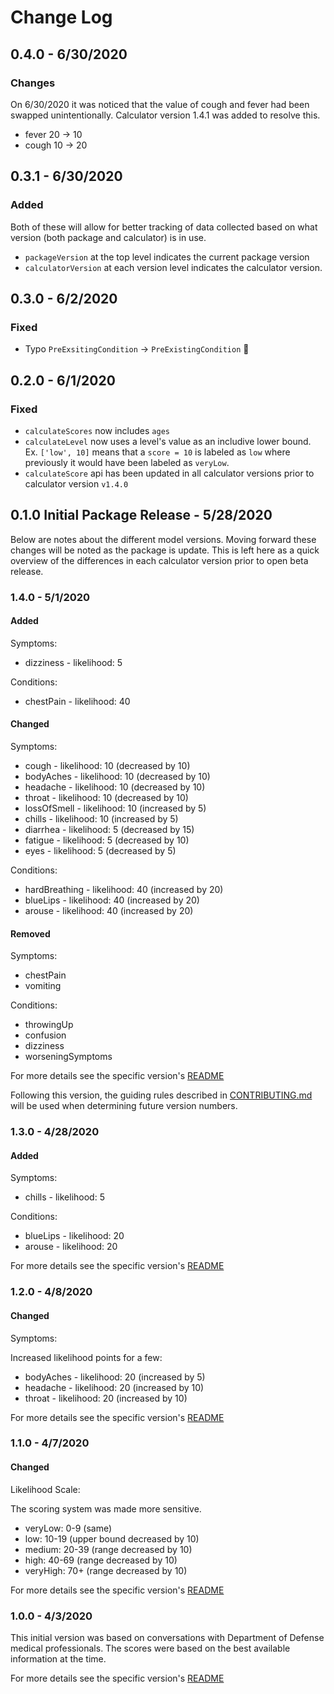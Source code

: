 # Change Log

<!--
Please use the following format for version changes
## [VERSION] - DATE

### Added

### Changed

### Removed

### Fixed

For more details see the specific version's [README](https://github.com/deptofdefense/covid19-calculator/blob/master/src/{{VERSION}}/README.md)

-->

## 0.4.0 - 6/30/2020

### Changes

On 6/30/2020 it was noticed that the value of cough and fever had been swapped unintentionally. Calculator version 1.4.1 was added to resolve this.

- fever 20 -> 10
- cough 10 -> 20

## 0.3.1 - 6/30/2020

### Added

Both of these will allow for better tracking of data collected based on what version (both package and calculator) is in use.

- `packageVersion` at the top level indicates the current package version
- `calculatorVersion` at each version level indicates the calculator version.

## 0.3.0 - 6/2/2020

### Fixed

- Typo `PreExsitingCondition` -> `PreExistingCondition` 🤦

## 0.2.0 - 6/1/2020

### Fixed

- `calculateScores` now includes `ages`
- `calculateLevel` now uses a level's value as an includive lower bound. Ex. `['low', 10]` means that a `score = 10` is labeled as `low` where previously it would have been labeled as `veryLow`.
- `calculateScore` api has been updated in all calculator versions prior to calculator version `v1.4.0`

## 0.1.0 Initial Package Release - 5/28/2020

Below are notes about the different model versions. Moving forward these changes will be noted as the package is update. This is left here as a quick overview of the differences in each calculator version prior to open beta release.

### 1.4.0 - 5/1/2020

#### Added

Symptoms:

- dizziness - likelihood: 5

Conditions:

- chestPain - likelihood: 40

#### Changed

Symptoms:

- cough - likelihood: 10 (decreased by 10)
- bodyAches - likelihood: 10 (decreased by 10)
- headache - likelihood: 10 (decreased by 10)
- throat - likelihood: 10 (decreased by 10)
- lossOfSmell - likelihood: 10 (increased by 5)
- chills - likelihood: 10 (increased by 5)
- diarrhea - likelihood: 5 (decreased by 15)
- fatigue - likelihood: 5 (decreased by 10)
- eyes - likelihood: 5 (decreased by 5)

Conditions:

- hardBreathing - likelihood: 40 (increased by 20)
- blueLips - likelihood: 40 (increased by 20)
- arouse - likelihood: 40 (increased by 20)

#### Removed

Symptoms:

- chestPain
- vomiting

Conditions:

- throwingUp
- confusion
- dizziness
- worseningSymptoms

For more details see the specific version's [README](https://github.com/deptofdefense/covid19-calculator/blob/master/src/v1.4.0/README.md)

Following this version, the guiding rules described in [CONTRIBUTING.md](https://github.com/deptofdefense/covid19-calculator/blob/master/CONTRIBUTING.md) will be used when determining future version numbers.

### 1.3.0 - 4/28/2020

#### Added

Symptoms:

- chills - likelihood: 5

Conditions:

- blueLips - likelihood: 20
- arouse - likelihood: 20

For more details see the specific version's [README](https://github.com/deptofdefense/covid19-calculator/blob/master/src/v1.3.0/README.md)

### 1.2.0 - 4/8/2020

#### Changed

Symptoms:

Increased likelihood points for a few:

- bodyAches - likelihood: 20 (increased by 5)
- headache - likelihood: 20 (increased by 10)
- throat - likelihood: 20 (increased by 10)

For more details see the specific version's [README](https://github.com/deptofdefense/covid19-calculator/blob/master/src/v1.2.0/README.md)

### 1.1.0 - 4/7/2020

#### Changed

Likelihood Scale:

The scoring system was made more sensitive.

- veryLow: 0-9 (same)
- low: 10-19 (upper bound decreased by 10)
- medium: 20-39 (range decreased by 10)
- high: 40-69 (range decreased by 10)
- veryHigh: 70+ (range decreased by 10)

For more details see the specific version's [README](https://github.com/deptofdefense/covid19-calculator/blob/master/src/v1.1.0/README.md)

### 1.0.0 - 4/3/2020

This initial version was based on conversations with Department of Defense medical professionals. The scores were based on the best available information at the time.

For more details see the specific version's [README](https://github.com/deptofdefense/covid19-calculator/blob/master/src/v1.0.0/README.md)
